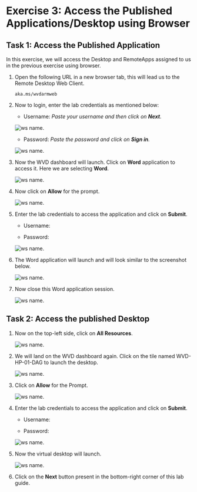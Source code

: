 # **Exercise 3: Access the Published Applications/Desktop using Browser**

## **Task 1: Access the Published Application**

In this exercise, we will access the Desktop and RemoteApps assigned to us in the previous exercise using browser.

1. Open the following URL in a new browser tab, this will lead us to the Remote Desktop Web Client.

   ```aka.ms/wvdarmweb``` 

2. Now to login, enter the lab credentials as mentioned below:

   - Username: *Paste your username* **<inject key="AzureAdUserEmail" />** *and then click on **Next**.*
   
   ![ws name.](media/95.png)

   - Password: *Paste the password* **<inject key="AzureAdUserPassword" />** *and click on **Sign in**.*

   ![ws name.](media/96.png)
  

3. Now the WVD dashboard will launch. Click on **Word** application to access it. Here we are selecting **Word**. 

   ![ws name.](media/a46.png)


4. Now click on **Allow** for the prompt.

   ![ws name.](media/128.png)


5. Enter the lab credentials to access the application and click on **Submit**.

   - Username: **<inject key="AzureAdUserEmail" />** 
  
   - Password: **<inject key="AzureAdUserPassword" />**

   ![ws name.](media/89.png)
      
6. The Word application will launch and will look similar to the screenshot below.

   ![ws name.](media/130.png)

7. Now close this Word application session.

   ![ws name.](media/w11.png)
   
## **Task 2: Access the published Desktop**

1. Now on the top-left side, click on **All Resources**.
   
   ![ws name.](media/w12.png)
   
   
2. We will land on the WVD dashboard again. Click on the tile named WVD-HP-01-DAG to launch the desktop.

   ![ws name.](media/92.png)


3. Click on **Allow** for the Prompt.

   ![ws name.](media/93.png)


4. Enter the lab credentials to access the application and click on **Submit**.

   - Username: **<inject key="AzureAdUserEmail" />** 
  
   - Password: **<inject key="AzureAdUserPassword" />**

   ![ws name.](media/89.png)


5. Now the virtual desktop will launch. 

   ![ws name.](media/w32.png)
   
6. Click on the **Next** button present in the bottom-right corner of this lab guide. 
